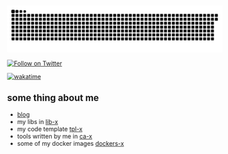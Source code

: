 
<picture>
  <source media="(prefers-color-scheme: dark)" srcset="https://raw.githubusercontent.com/czyt/czyt/output/github-contribution-grid-snake-dark.svg">
  <source media="(prefers-color-scheme: light)" srcset="https://raw.githubusercontent.com/czyt/czyt/output/github-contribution-grid-snake.svg">
  <img alt="github contribution grid snake animation" src="https://raw.githubusercontent.com/czyt/czyt/output/github-contribution-grid-snake.svg">
</picture>

[![Follow on Twitter](https://shields.io/twitter/follow/czyt?label=Follow)](https://twitter.com/czyt) 

[![wakatime](https://wakatime.com/badge/user/213e95e1-d21f-44e9-8128-e1bec47d5ab6.svg)](https://wakatime.com/@213e95e1-d21f-44e9-8128-e1bec47d5ab6)

## some thing about me
+ [blog](https://czyt.tech)
+ my libs in [lib-x](https://github.com/lib-x)
+ my code template [tpl-x](https://github.com/tpl-x)
+ tools written by me in [ca-x](https://github.com/ca-x)
+ some of my docker images [dockers-x](https://github.com/dockers-x)



